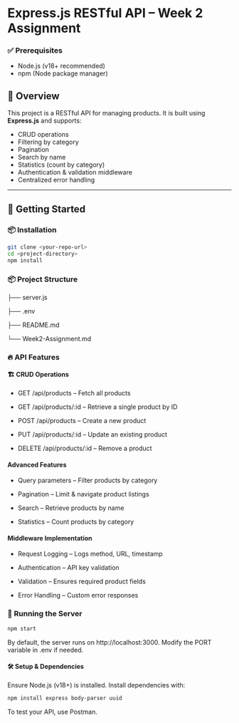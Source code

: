 
# Express.js RESTful API – Week 2 Assignment
### ✅ Prerequisites

- Node.js (v18+ recommended)
- npm (Node package manager)


## 📝 Overview

This project is a RESTful API for managing products. It is built using **Express.js** and supports:

- CRUD operations
- Filtering by category
- Pagination
- Search by name
- Statistics (count by category)
- Authentication & validation middleware
- Centralized error handling

---

## 🚀 Getting Started

### 📦 Installation

```bash
git clone <your-repo-url>
cd <project-directory>
npm install
```

### 📦 Project Structure


├── server.js 

├── .env

├── README.md 

└── Week2-Assignment.md 


### 🔥 API Features
#### 🏗 CRUD Operations

- GET /api/products – Fetch all products

- GET /api/products/:id – Retrieve a single product by ID

- POST /api/products – Create a new product

- PUT /api/products/:id – Update an existing product

- DELETE /api/products/:id – Remove a product

#### Advanced Features
- Query parameters – Filter products by category

- Pagination – Limit & navigate product listings

- Search – Retrieve products by name

- Statistics – Count products by category

#### Middleware Implementation
- Request Logging – Logs method, URL, timestamp

- Authentication – API key validation

- Validation – Ensures required product fields

- Error Handling – Custom error responses



### 🔄 Running the Server
```bash
npm start
```
By default, the server runs on http://localhost:3000. Modify the PORT variable in .env if needed.

#### 🛠 Setup & Dependencies
Ensure Node.js (v18+) is installed. Install dependencies with:

```bash
npm install express body-parser uuid
```
To test your API, use Postman.